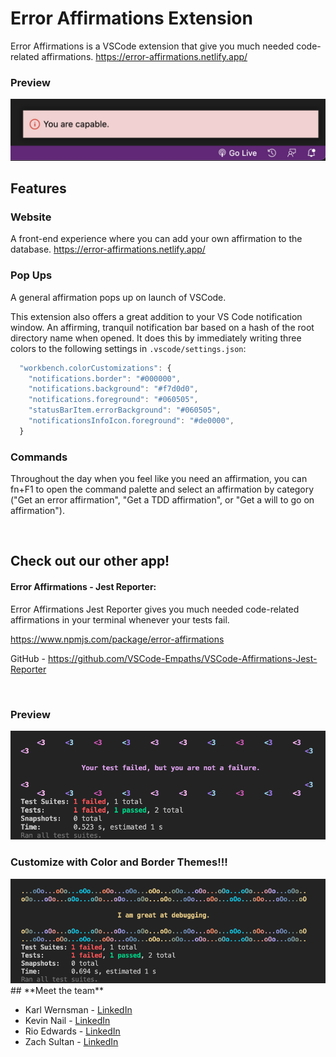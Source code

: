 # **Error Affirmations Extension**

Error Affirmations is a VSCode extension that give you much needed code-related affirmations.
https://error-affirmations.netlify.app/

### **Preview**

<img src="./images/notificationbar.png" alt="Notification-Affirmations-Example" width="800"/>

## **Features**

### **Website**

A front-end experience where you can add your own affirmation to the database.
https://error-affirmations.netlify.app/

### **Pop Ups**

A general affirmation pops up on launch of VSCode.

This extension also offers a great addition to your VS Code notification window. An affirming, tranquil notification bar based on a hash of the root directory name when opened. It does this by immediately writing three colors to the following settings in `.vscode/settings.json`:

```javascript
  "workbench.colorCustomizations": {
    "notifications.border": "#000000",
    "notifications.background": "#f7d0d0",
    "notifications.foreground": "#060505",
    "statusBarItem.errorBackground": "#060505",
    "notificationsInfoIcon.foreground": "#de0000",
  }
```

### **Commands**

Throughout the day when you feel like you need an affirmation, you can fn+F1 to open the command palette and select an affirmation by category ("Get an error affirmation", "Get a TDD affirmation", or "Get a will to go on affirmation").

<br>

## **Check out our other app!**

#### **Error Affirmations** - Jest Reporter:

Error Affirmations Jest Reporter gives you much needed code-related affirmations in your terminal whenever your tests fail.

https://www.npmjs.com/package/error-affirmations

GitHub - https://github.com/VSCode-Empaths/VSCode-Affirmations-Jest-Reporter

<br>

### **Preview**

<img src="./images/Jest_Example_Default.png" alt="Error-Affirmations-Example" width="800"/>

<br>

### Customize with **Color** and **Border** Themes!!!

<img src="./images/Jest_Example_Themes.png" alt="Error-Affirmations-Example" width="800"/>

<br>
## **Meet the team**

- Karl Wernsman - <a href="https://www.linkedin.com/in/karl-wernsman/" >LinkedIn</a>
- Kevin Nail - <a href="https://www.linkedin.com/in/kevinnail/" >LinkedIn</a>
- Rio Edwards - <a href="https://www.linkedin.com/in/rio-edwards/" >LinkedIn</a>
- Zach Sultan - <a href="https://www.linkedin.com/in/zachary-sultan/" >LinkedIn</a>
